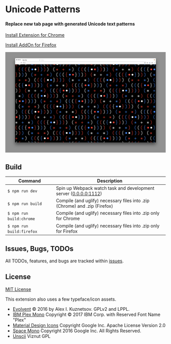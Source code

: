 Unicode Patterns
==============

#### Replace new tab page with generated Unicode text patterns

[Install Extension for Chrome](https://chrome.google.com/webstore/detail/unicode-patterns/kpojnenkeikgfiadhgbbnmdkginfeioa)

[Install AddOn for Firefox](https://addons.mozilla.org/de/firefox/addon/unicode-patterns/)



![Unicode Patterns Screenshot](./screenshots/unicode-patterns-screen-2.png)



Build
-------------

| Command | Description |
|-|-|
| `$ npm run dev`   | Spin up Webpack watch task and development server ([0.0.0.0:1112](http://0.0.0.0:1112)) |
| `$ npm run build` | Compile (and uglify) necessary files into .zip (Chrome) and .zip (Firefox) |
| `$ npm run build:chrome` | Compile (and uglify) necessary files into .zip only for Chrome |
| `$ npm run build:firefox` | Compile (and uglify) necessary files into .zip only for Firefox |



Issues, Bugs, TODOs
-------------

All TODOs, features, and bugs are tracked within [issues](https://github.com/frederickk/unicode-patterns/issues/).



License
-------------

[MIT License](LICENSE)


This extension also uses a few typeface/icon assets.

- [Evolvent](https://github.com/evolventa/evolventa) © 2016 by Alex I. Kuznetsov. GPLv2 and LPPL.  
- [IBM Plex Mono](https://www.ibm.com/plex/) Copyright © 2017 IBM Corp. with Reserved Font Name "Plex"
- [Material Design Icons](https://google.github.io/material-design-icons/) Copyright Google Inc. Apache License Version 2.0
- [Space Mono](https://fonts.google.com/specimen/Space+Mono) Copyright 2016 Google Inc. All Rights Reserved.
- [Unscii](http://pelulamu.net/unscii/) Viznut GPL
